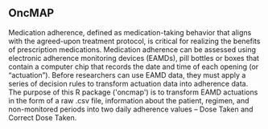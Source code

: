 ## OncMAP

Medication adherence, defined as medication-taking behavior that aligns with the agreed-upon treatment protocol, is critical for realizing the benefits of prescription medications. Medication adherence can be assessed using electronic adherence monitoring devices (EAMDs), pill bottles or boxes that contain a computer chip that records the date and time of each opening (or “actuation”). Before researchers can use EAMD data, they must apply a series of decision rules to transform actuation data into adherence data. The purpose of this R package ('oncmap') is to transform EAMD actuations in the form of a raw .csv file, information about the patient, regimen, and non-monitored periods into two daily adherence values – Dose Taken and Correct Dose Taken.

